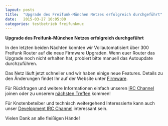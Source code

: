```yaml
---
layout: posts
title:  "Upgrade des Freifunk-München Netzes erfolgreich durchgeführt"
date:   2015-03-27 10:05:00
categories: testbetrieb freifunkmuc
---
```


**Upgrade des Freifunk-München Netzes erfolgreich durchgeführt**

In den letzten beiden Nächten konnten wir Vollautomatisiert über 300 Freifunk Router auf die neue Firmware Upgraden. Wenn euer Router das Upgrade noch nicht erhalten hat, probiert bitte manuell das Autoupdate durchzuführen.

Das Netz läuft jetzt schneller und wir haben einige neue Features. Details zu den Änderungen findet Ihr auf der Website unter [Firmware][firmware].

Für Rückfragen und weitere Informationen einfach unseren [IRC Channel][irc] joinen
oder zu unserem [nächsten Treffen][treffen] kommen!

Für Knotenbeteiber und technisch weitergehend Interessierte kann auch unser [Development IRC Channel][irc-dev] interessant sein. 

Vielen Dank an alle fleißigen Hände!

[irc]: https://webirc.darkfasel.net/#freifunk
[irc-dev]: https://webirc.darkfasel.net/#freifunk-dev
[treffen]: http://freifunkmuc.github.io/mitmachen/
[firmware]: http://freifunkmuc.github.io/firmware/
